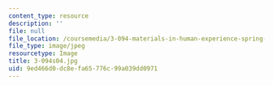 ```yaml
---
content_type: resource
description: ''
file: null
file_location: /coursemedia/3-094-materials-in-human-experience-spring-2004/9ed466d0dc8efa65776c99a039dd0971_3-094s04.jpg
file_type: image/jpeg
resourcetype: Image
title: 3-094s04.jpg
uid: 9ed466d0-dc8e-fa65-776c-99a039dd0971
---
```

